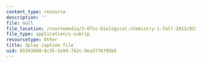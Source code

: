 ```yaml
---
content_type: resource
description: ''
file: null
file_location: /coursemedia/5-07sc-biological-chemistry-i-fall-2013/055936b08c351e99762c9ea3776795b6_eOYHJLqP2Ps.srt
file_type: application/x-subrip
resourcetype: Other
title: 3play caption file
uid: 055936b0-8c35-1e99-762c-9ea3776795b6
---
```

